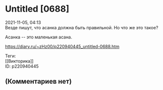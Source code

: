 Untitled [0688]
===============

  
2021-11-05, 04:13  
 Везде пишут, что асанка должна быть правильной. Но что же это такое?   
   
 Асанка -- это маленькая асана.   
  
<https://diary.ru/~zHz00/p220940445_untitled-0688.htm>  
  
Теги:  
[[Викторика]]  
ID: p220940445  


(Комментариев нет)
------------------